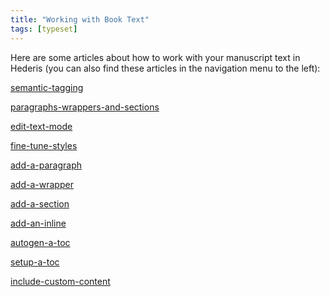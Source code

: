 ```yaml
---
title: "Working with Book Text"
tags: [typeset]
---
```

 
<html><body><section data-type="chapter" class="hsecchapter" data-hederis-type="hsecchapter" id="intro-book-text" data-pi-attrs="id: intro-book-text; data-tags: typeset;" role="doc-chapter" data-tags="typeset" data-author-name=" " data-book-title=" " title="Working with Book Text"><p class="hblkp" data-hederis-type="hblkp" id="pULFTsSYP">Here are some articles about how to work with your manuscript text in Hederis (you can also find these articles in the navigation menu to the left): </p><p class="hblkp" data-hederis-type="hblkp" id="pwMNIPzgq"><a href="{% link _docs/semantic-tagging.md %}" class="hspana" data-hederis-type="hspana" id="pSXZn0KpB">semantic-tagging</a></p><p class="hblkp" data-hederis-type="hblkp" id="p1alqahbN"><a href="{% link _docs/paragraphs-wrappers-and-sections.md %}" class="hspana" data-hederis-type="hspana" id="pilY8Mjyg">paragraphs-wrappers-and-sections</a></p><p class="hblkp" data-hederis-type="hblkp" id="pccBPUD07"><a href="{% link _docs/edit-text-mode.md %}" class="hspana" data-hederis-type="hspana" id="pZ1zwvvku">edit-text-mode</a></p><p class="hblkp" data-hederis-type="hblkp" id="pyiuD6lPR"><a href="{% link _docs/fine-tune-styles.md %}" class="hspana" data-hederis-type="hspana" id="pPiC98Q2l">fine-tune-styles</a></p><p class="hblkp" data-hederis-type="hblkp" id="p6VSV3zLX"><a href="{% link _docs/add-a-paragraph.md %}" class="hspana" data-hederis-type="hspana" id="pB6FTYhhv">add-a-paragraph</a></p><p class="hblkp" data-hederis-type="hblkp" id="pSfnCS6kY"><a href="{% link _docs/add-a-wrapper.md %}" class="hspana" data-hederis-type="hspana" id="pBdxEi4Wo">add-a-wrapper</a></p><p class="hblkp" data-hederis-type="hblkp" id="pQrToFCdh"><a href="{% link _docs/add-a-section.md %}" class="hspana" data-hederis-type="hspana" id="pOY9b8Lih">add-a-section</a></p><p class="hblkp" data-hederis-type="hblkp" id="pDCrowUI6"><a href="{% link _docs/add-an-inline.md %}" class="hspana" data-hederis-type="hspana" id="p3Cv8Rx3f">add-an-inline</a></p><p class="hblkp" data-hederis-type="hblkp" id="pi3jZ8k3N"><a href="{% link _docs/autogen-a-toc.md %}" class="hspana" data-hederis-type="hspana" id="prct8RZpt">autogen-a-toc</a></p><p class="hblkp" data-hederis-type="hblkp" id="pEMV9ojcL"><a href="{% link _docs/setup-a-toc.md %}" class="hspana" data-hederis-type="hspana" id="pNmnRE6Yy">setup-a-toc</a></p><p class="hblkp" data-hederis-type="hblkp" id="pu6ZQkDjT"><a href="{% link _docs/include-custom-content.md %}" class="hspana" data-hederis-type="hspana" id="pBIgWoKUV">include-custom-content</a></p></section></body></html>
